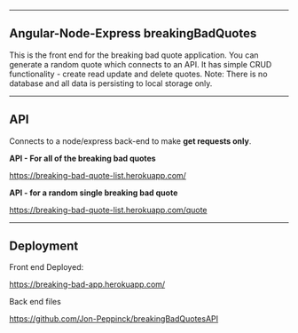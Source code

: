------------------------------------------
**Angular-Node-Express breakingBadQuotes**
------------------------------------------

This is the front end for the breaking bad quote application.
You can generate a random quote which connects to an API.
It has simple CRUD functionality - create read update and delete quotes. 
Note: There is no database and all data is persisting to local storage only.

------
API
------

Connects to a node/express back-end to make **get requests only**.

**API - For all of the breaking bad quotes**

https://breaking-bad-quote-list.herokuapp.com/

**API - for a random single breaking bad quote**

https://breaking-bad-quote-list.herokuapp.com/quote

-----------
Deployment
-----------

Front end Deployed:

https://breaking-bad-app.herokuapp.com/

Back end files

https://github.com/Jon-Peppinck/breakingBadQuotesAPI

